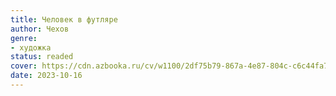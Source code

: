 ```yaml
---
title: Человек в футляре
author: Чехов
genre:
- художка
status: readed
cover: https://cdn.azbooka.ru/cv/w1100/2df75b79-867a-4e87-804c-c6c44fa731dd.jpg
date: 2023-10-16
---
```


